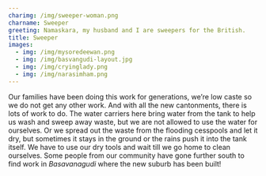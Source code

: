 ```yaml
---
charimg: /img/sweeper-woman.png
charname: Sweeper
greeting: Namaskara, my husband and I are sweepers for the British.
title: Sweeper
images:
  - img: /img/mysoredeewan.png
  - img: /img/basvangudi-layout.jpg
  - img: /img/cryinglady.png
  - img: /img/narasimham.png
---
```

Our families have been doing this work for generations, we’re low caste so we do not get any other work. And with all the new cantonments, there is lots of work to do. The water carriers here bring water from the tank to help us wash and sweep away waste, but we are not allowed to use the water for ourselves. Or we spread out the waste from the flooding cesspools and let it dry, but sometimes it stays in the ground or the rains push it into the tank itself. We have to use our dry tools and wait till we go home to clean ourselves. Some people from our community have gone further south to find work in *Basavanagudi* where the new suburb has been built!